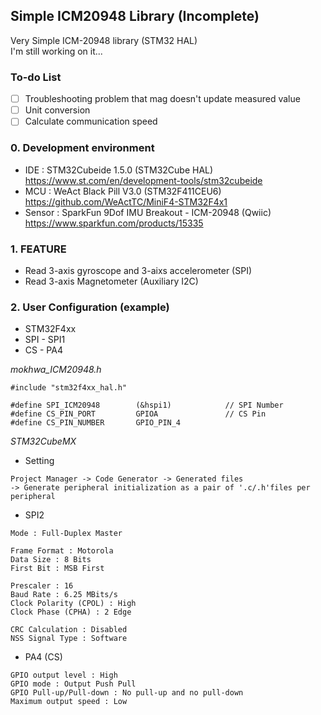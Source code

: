 ## Simple ICM20948 Library (Incomplete)
Very Simple ICM-20948 library (STM32 HAL)  
I'm still working on it...  

### To-do List  
- [ ] Troubleshooting problem that mag doesn't update measured value  
- [ ] Unit conversion  
- [ ] Calculate communication speed

### 0. Development environment
* IDE : STM32Cubeide 1.5.0 (STM32Cube HAL)  
https://www.st.com/en/development-tools/stm32cubeide  
* MCU : WeAct Black Pill V3.0 (STM32F411CEU6)  
https://github.com/WeActTC/MiniF4-STM32F4x1  
* Sensor : SparkFun 9Dof IMU Breakout - ICM-20948 (Qwiic)   
https://www.sparkfun.com/products/15335  

### 1. FEATURE   

* Read 3-axis gyroscope and 3-aixs accelerometer (SPI) 
* Read 3-axis Magnetometer (Auxiliary I2C)  

### 2. User Configuration (example)
* STM32F4xx
* SPI - SPI1  
* CS  - PA4

_mokhwa_ICM20948.h_
```
#include "stm32f4xx_hal.h"

#define SPI_ICM20948 		(&hspi1)	  	  	// SPI Number
#define CS_PIN_PORT         GPIOA			 	// CS Pin
#define CS_PIN_NUMBER		GPIO_PIN_4
```  
_STM32CubeMX_  
* Setting  
```
Project Manager -> Code Generator -> Generated files 
-> Generate peripheral initialization as a pair of '.c/.h'files per peripheral
``` 
* SPI2
```
Mode : Full-Duplex Master  

Frame Format : Motorola  
Data Size : 8 Bits  
First Bit : MSB First  

Prescaler : 16
Baud Rate : 6.25 MBits/s
Clock Polarity (CPOL) : High
Clock Phase (CPHA) : 2 Edge  

CRC Calculation : Disabled
NSS Signal Type : Software
``` 
* PA4 (CS)
```
GPIO output level : High
GPIO mode : Output Push Pull
GPIO Pull-up/Pull-down : No pull-up and no pull-down
Maximum output speed : Low
``` 
